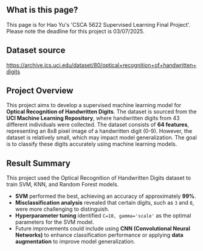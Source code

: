 ## What is this page?
This page is for Hao Yu's 'CSCA 5622 Supervised Learning Final Project'. Please note the deadline for this project is 03/07/2025.

## Dataset source
https://archive.ics.uci.edu/dataset/80/optical+recognition+of+handwritten+digits

## Project Overview
This project aims to develop a supervised machine learning model for **Optical Recognition of Handwritten Digits**. The dataset is sourced from the **UCI Machine Learning Repository**, where handwritten digits from 43 different individuals were collected. The dataset consists of **64 features**, representing an 8x8 pixel image of a handwritten digit (0-9). However, the dataset is relatively small, which may impact model generalization. The goal is to classify these digits accurately using machine learning models.

## Result Summary
This project used the Optical Recognition of Handwritten Digits dataset to train SVM, KNN, and Random Forest models.
- **SVM** performed the best, achieving an accuracy of approximately **99%**.
- **Misclassification analysis** revealed that certain digits, such as `3` and `8`, were more challenging to distinguish.
- **Hyperparameter tuning** identified `C=10, gamma='scale'` as the optimal parameters for the SVM model.
- Future improvements could include using **CNN (Convolutional Neural Networks)** to enhance classification performance or applying **data augmentation** to improve model generalization.

